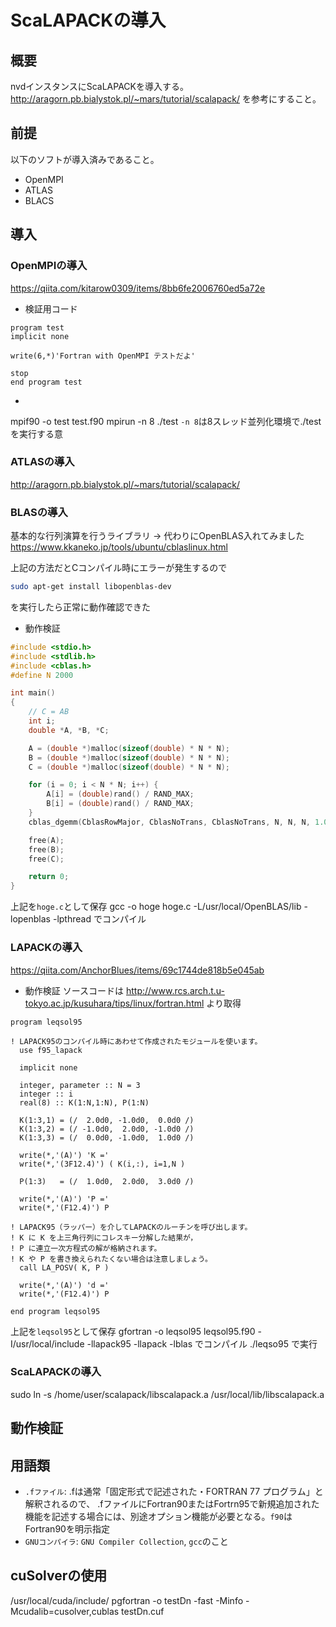 # ScaLAPACKの導入
## 概要
nvdインスタンスにScaLAPACKを導入する。
http://aragorn.pb.bialystok.pl/~mars/tutorial/scalapack/
を参考にすること。

## 前提
以下のソフトが導入済みであること。
- OpenMPI
- ATLAS
- BLACS

## 導入
### OpenMPIの導入
https://qiita.com/kitarow0309/items/8bb6fe2006760ed5a72e

- 検証用コード
```Fortran
program test
implicit none

write(6,*)'Fortran with OpenMPI テストだよ'

stop
end program test
```
- 
mpif90 -o test test.f90
mpirun -n 8 ./test
`-n 8`は8スレッド並列化環境で./testを実行する意
### ATLASの導入
http://aragorn.pb.bialystok.pl/~mars/tutorial/scalapack/

### BLASの導入
基本的な行列演算を行うライブラリ
-> 代わりにOpenBLAS入れてみました
https://www.kkaneko.jp/tools/ubuntu/cblaslinux.html

上記の方法だとCコンパイル時にエラーが発生するので
```bash
sudo apt-get install libopenblas-dev
```
を実行したら正常に動作確認できた

- 動作検証
```c
#include <stdio.h>
#include <stdlib.h>
#include <cblas.h>
#define N 2000

int main()
{
	// C = AB
	int i;
	double *A, *B, *C;

	A = (double *)malloc(sizeof(double) * N * N);
	B = (double *)malloc(sizeof(double) * N * N);
	C = (double *)malloc(sizeof(double) * N * N);

	for (i = 0; i < N * N; i++) {
		A[i] = (double)rand() / RAND_MAX;
		B[i] = (double)rand() / RAND_MAX;
	}
	cblas_dgemm(CblasRowMajor, CblasNoTrans, CblasNoTrans, N, N, N, 1.0, A, N, B, N, 0.0, C, N);

	free(A);
	free(B);
	free(C);

	return 0;
}
```
上記を`hoge.c`として保存
gcc -o hoge hoge.c -L/usr/local/OpenBLAS/lib -lopenblas -lpthread
でコンパイル

### LAPACKの導入
https://qiita.com/AnchorBlues/items/69c1744de818b5e045ab

- 動作検証
ソースコードは
http://www.rcs.arch.t.u-tokyo.ac.jp/kusuhara/tips/linux/fortran.html
より取得
```Fortran
program leqsol95

! LAPACK95のコンパイル時にあわせて作成されたモジュールを使います。
  use f95_lapack

  implicit none

  integer, parameter :: N = 3
  integer :: i
  real(8) :: K(1:N,1:N), P(1:N)

  K(1:3,1) = (/  2.0d0, -1.0d0,  0.0d0 /)
  K(1:3,2) = (/ -1.0d0,  2.0d0, -1.0d0 /)
  K(1:3,3) = (/  0.0d0, -1.0d0,  1.0d0 /)

  write(*,'(A)') 'K ='
  write(*,'(3F12.4)') ( K(i,:), i=1,N )

  P(1:3)   = (/  1.0d0,  2.0d0,  3.0d0 /)

  write(*,'(A)') 'P ='
  write(*,'(F12.4)') P

! LAPACK95（ラッパー）を介してLAPACKのルーチンを呼び出します。
! K に K を上三角行列にコレスキー分解した結果が，
! P に連立一次方程式の解が格納されます。
! K や P を書き換えられたくない場合は注意しましょう。
  call LA_POSV( K, P )

  write(*,'(A)') 'd ='
  write(*,'(F12.4)') P

end program leqsol95
```
上記を`leqsol95`として保存
gfortran -o leqsol95 leqsol95.f90 -I/usr/local/include -llapack95 -llapack -lblas
でコンパイル
./leqso95
で実行

### ScaLAPACKの導入

 sudo ln -s /home/user/scalapack/libscalapack.a /usr/local/lib/libscalapack.a


 ## 動作検証


 ## 用語類
 - `.fファイル`: .fは通常「固定形式で記述された・FORTRAN 77 プログラム」と解釈されるので、 .fファイルにFortran90またはFortrn95で新規追加された機能を記述する場合には、別途オプション機能が必要となる。`f90`はFortran90を明示指定
 - `GNUコンパイラ`: `GNU Compiler Collection`, `gcc`のこと

 ## cuSolverの使用
 /usr/local/cuda/include/
 pgfortran -o testDn  -fast -Minfo -Mcudalib=cusolver,cublas  testDn.cuf